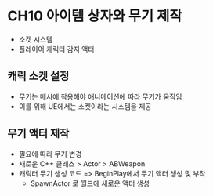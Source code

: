 # **CH10 아이템 상자와 무기 제작**

- 소켓 시스템
- 플레이어 캐릭터 감지 액터

## **캐릭 소켓 설정**

- 무기는 메시에 착용해야 애니메이션에 따라 무기가 움직임
- 이를 위해 UE에서는 소켓이라는 시스템을 제공


## **무기 액터 제작**

- 필요에 따라 무기 변경
- 새로운 C++ 클래스 > Actor > ABWeapon
- 캐릭터 무기 생성 코드 => BeginPlay에서 무기 액터 생성 및 부착
    - SpawnActor 로 월드에 새로운 액터 생성




